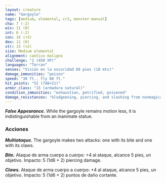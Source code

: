 ```yaml
---
layout: creature
name: "Gargoyle"
tags: [medium, elemental, cr2, monster-manual]
cha: 7 (-2)
wis: 11 (0)
int: 6 (-2)
con: 16 (+3)
dex: 11 (0)
str: 15 (+2)
size: Medium elemental
alignment: caótico maligno
challenge: "2 (450 XP)"
languages: "Terran"
senses: "Visión en la oscuridad 60 pies (18 mts)"
damage_immunities: "poison"
speed: "30 ft., fly 60 ft."
hit_points: "52 (7d8+21)"
armor_class: "15 (armadura natural)"
condition_immunities: "exhaustion, petrified, poisoned"
damage_resistances: "bludgeoning, piercing, and slashing from nonmagical weapons that aren't adamantine"
---
```


***False Appearance.*** While the gargoyle remains motion less, it is indistinguishable from an inanimate statue.

### Acciones

***Multiataque.*** The gargoyle makes two attacks: one with its bite and one with its claws.

***Bite.*** Ataque de arma cuerpo a cuerpo: +4 al ataque, alcance 5 pies, un objetivo. Impacto: 5 (1d6 + 2) piercing damage.

***Claws.*** Ataque de arma cuerpo a cuerpo: +4 al ataque, alcance 5 pies, un objetivo. Impacto: 5 (1d6 + 2) puntos de daño cortante.